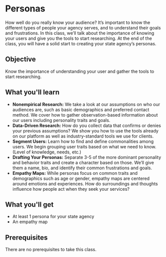# Personas
How well do you really know your audience? It’s important to know the different types of people your agency serves, and to understand their goals and frustrations. In this class, we’ll talk about the importance of knowing your users and give you the tools to start researching. At the end of the class, you will have a solid start to creating your state agency’s personas.

## Objective
Know the importance of understanding your user and gather the tools to start researching.

## What you'll learn
- **Nonempirical Research:** We take a look at our assumptions on who our audiences are, such as basic demographics and preferred contact method. We cover how to gather observation-based information about our users including personality traits and goals.
- **Data-Driven Research:** How do you collect data that confirms or denies your previous assumptions? We show you how to use the tools already on our platform as well as industry-standard tools we use for clients.
- **Segment Users:** Learn how to find and define commonalities among users. We begin grouping user traits based on what we need to know. (Level of knowledge, needs, etc.)
- **Drafting Your Personas:** Separate 3-5 of the more dominant personality and behavior traits and create a character based on those. We’ll give them a name, bio, and identify their common frustrations and goals.
- **Empathy Maps:** While personas focus on common traits and demographics such as age or gender, empathy maps are centered around emotions and experiences. How do surroundings and thoughts influence how people act when they seek your services?

## What you'll get
- At least 1 persona for your state agency
- An empathy map

## Prerequisites
There are no prerequisites to take this class.
